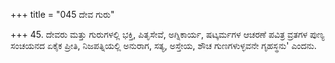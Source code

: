 +++
title = "045 ದೇವ ಗುರು"

+++
45. ದೇವರು ಮತ್ತು ಗುರುಗಳಲ್ಲಿ ಭಕ್ತಿ, ಪಿತೃಸೇವೆ, ಅಗ್ನಿಕಾರ್ಯ, ಷಟ್ಕರ್ಮಗಳ ಆಚರಣೆ ಪವಿತ್ರ ವ್ರತಗಳ ಪುಣ್ಯ ಸಂಚಯನದ ಏಕೈಕ ಪ್ರೀತಿ, ನಿಜಪತ್ನಿಯಲ್ಲಿ ಅನುರಾಗ, ಸತ್ಯ, ಅಸ್ತೇಯ, ಶೌಚ ಗುಣಗಳುಳ್ಳವನೇ ಗೃಹಸ್ಥನು' ಎಂದನು.
